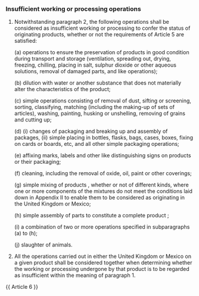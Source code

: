 ### Insufficient working or processing operations

1.	Notwithstanding paragraph 2, the following operations shall be considered as insufficient working or processing to confer the status of originating products, whether or not the requirements of Article 5 are satisfied:

    (a)	operations to ensure the preservation of products in good condition during transport and storage (ventilation, spreading out, drying, freezing, chilling, placing in salt, sulphur dioxide or other aqueous solutions, removal of damaged parts, and like operations);

    (b)	dilution with water or another substance that does not materially alter the characteristics of the product;

    (c)	simple operations consisting of removal of dust, sifting or screening, sorting, classifying, matching (including the making-up of sets of articles), washing, painting, husking or unshelling, removing of grains and cutting up;

    (d)	
        (i)	changes of packaging and breaking up and assembly of packages,
        (ii)	simple placing in bottles, flasks, bags, cases, boxes, fixing on cards or boards, etc, and all other simple packaging operations;

    (e)	affixing marks, labels and other like distinguishing signs on products or their packaging;

    (f)	cleaning, including the removal of oxide, oil, paint or other coverings;

    (g)	simple mixing of products , whether or not of different kinds, where one or more components of the mixtures do not meet the conditions laid down in Appendix II to enable them to be considered as originating in the United Kingdom or Mexico;

    (h)	simple assembly of parts to constitute a complete product ;

    (i)	a combination of two or more operations specified in subparagraphs (a) to (h);

    (j)	slaughter of animals.

2.	All the operations carried out in either the United Kingdom or Mexico on a given product shall be considered together when determining whether the working or processing undergone by that product is to be regarded as insufficient within the meaning of paragraph 1.

{{ Article 6 }}
